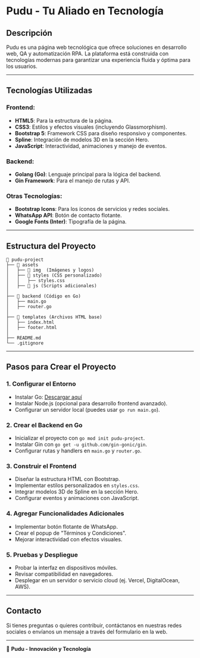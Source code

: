 # Pudu - Tu Aliado en Tecnología

## Descripción
Pudu es una página web tecnológica que ofrece soluciones en desarrollo web, QA y automatización RPA. La plataforma está construida con tecnologías modernas para garantizar una experiencia fluida y óptima para los usuarios.

---

## Tecnologías Utilizadas

### Frontend:
- **HTML5**: Para la estructura de la página.
- **CSS3**: Estilos y efectos visuales (incluyendo Glassmorphism).
- **Bootstrap 5**: Framework CSS para diseño responsivo y componentes.
- **Spline**: Integración de modelos 3D en la sección Hero.
- **JavaScript**: Interactividad, animaciones y manejo de eventos.

### Backend:
- **Golang (Go)**: Lenguaje principal para la lógica del backend.
- **Gin Framework**: Para el manejo de rutas y API.

### Otras Tecnologías:
- **Bootstrap Icons**: Para los íconos de servicios y redes sociales.
- **WhatsApp API**: Botón de contacto flotante.
- **Google Fonts (Inter)**: Tipografía de la página.

---

## Estructura del Proyecto

```
📂 pudu-project
├── 📂 assets
│   ├── 📂 img  (Imágenes y logos)
│   ├── 📂 styles (CSS personalizado)
│   │   ├── styles.css
│   ├── 📂 js (Scripts adicionales)
│
├── 📂 backend (Código en Go)
│   ├── main.go
│   ├── router.go
│
├── 📂 templates (Archivos HTML base)
│   ├── index.html
│   ├── footer.html
│
├── README.md
└── .gitignore
```

---

## Pasos para Crear el Proyecto

### 1. Configurar el Entorno
- Instalar Go: [Descargar aquí](https://go.dev/dl/)
- Instalar Node.js (opcional para desarrollo frontend avanzado).
- Configurar un servidor local (puedes usar `go run main.go`).

### 2. Crear el Backend en Go
- Inicializar el proyecto con `go mod init pudu-project`.
- Instalar Gin con `go get -u github.com/gin-gonic/gin`.
- Configurar rutas y handlers en `main.go` y `router.go`.

### 3. Construir el Frontend
- Diseñar la estructura HTML con Bootstrap.
- Implementar estilos personalizados en `styles.css`.
- Integrar modelos 3D de Spline en la sección Hero.
- Configurar eventos y animaciones con JavaScript.

### 4. Agregar Funcionalidades Adicionales
- Implementar botón flotante de WhatsApp.
- Crear el popup de "Términos y Condiciones".
- Mejorar interactividad con efectos visuales.

### 5. Pruebas y Despliegue
- Probar la interfaz en dispositivos móviles.
- Revisar compatibilidad en navegadores.
- Desplegar en un servidor o servicio cloud (ej. Vercel, DigitalOcean, AWS).

---

## Contacto
Si tienes preguntas o quieres contribuir, contáctanos en nuestras redes sociales o envíanos un mensaje a través del formulario en la web.

---
🚀 **Pudu - Innovación y Tecnología**

